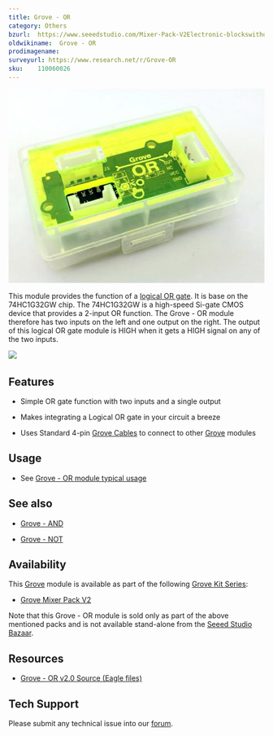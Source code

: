 ```yaml
---
title: Grove - OR
category: Others
bzurl:  https://www.seeedstudio.com/Mixer-Pack-V2Electronic-blockswithout-Arduinoplug-and-play-system-p-1867.html?cPath=14
oldwikiname:  Grove - OR
prodimagename:
surveyurl: https://www.research.net/r/Grove-OR
sku:    110060026
---
```

![](https://github.com/SeeedDocument/Grove-OR/raw/master/img/Mixer_v2.0_OR.jpg)

This module provides the function of a [logical OR gate](http://en.wikipedia.org/wiki/OR_gate). It is base on the 74HC1G32GW chip. The 74HC1G32GW is a high-speed Si-gate CMOS device that provides a 2-input OR function. The Grove - OR module therefore has two inputs on the left and one output on the right. The output of this logical OR gate module is HIGH when it gets a HIGH signal on any of the two inputs.

[![](https://github.com/SeeedDocument/Seeed-WiKi/raw/master/docs/images/300px-Get_One_Now_Banner-ragular.png)](https://www.seeedstudio.com/Mixer-Pack-V2Electronic-blockswithout-Arduinoplug-and-play-system-p-1867.html?cPath=14)

##  Features

*   Simple OR gate function with two inputs and a single output

*   Makes integrating a Logical OR gate in your circuit a breeze

*   Uses Standard 4-pin [Grove Cables](/GROVE_System#Grove_Cables "GROVE System") to connect to other [Grove](/Grove "Grove") modules

##  Usage

*   See [Grove - OR module typical usage](/GROVE_MIXER_PACK_V2#Grove-OR_module "GROVE MIXER PACK V2")

##  See also

*   [Grove - AND](/Grove-AND "Grove - AND")

*   [Grove - NOT](/Grove-NOT "Grove - NOT")

##  Availability

This [Grove](/Grove "Grove") module is available as part of the following [Grove Kit Series](/GROVE_System#GROVE_Kit_Series "GROVE System"):

*   [Grove Mixer Pack V2](/GROVE_MIXER_PACK_V2 "GROVE MIXER PACK V2")

Note that this Grove - OR module is sold only as part of the above mentioned packs and is not available stand-alone from the [Seeed Studio Bazaar](http://www.seeedstudio.com/depot/).

##  Resources

*   [Grove - OR v2.0 Source (Eagle files)](https://github.com/SeeedDocument/Grove-OR/raw/master/res/Grove-OR_v2.0_Eagle.zip)

## Tech Support
Please submit any technical issue into our [forum](http://forum.seeedstudio.com/). 